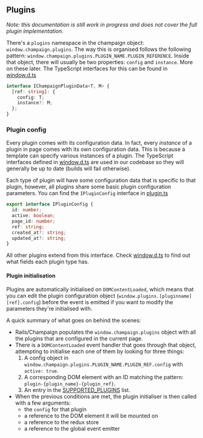 ## Plugins

_Note: this documentation is still work in progress and does not cover the full plugin implementation._

There's a `plugins` namespace in the champaign object: `window.champaign.plugins`. The way this is organised follows the following pattern: `window.champaign.plugins.PLUGIN_NAME.PLUGIN_REFERENCE`. Inside that object, there will usually be two properties: `config` and `instance`. More on these later. The TypeScript interfaces for this can be found in [window.d.ts](../../app/javascript/window.d.ts)

```ts
interface IChampaignPluginData<T, M> {
  [ref: string]: {
    config: T;
    instance?: M;
  };
}
```

### Plugin config

Every plugin comes with its configuration data. In fact, every _instance_ of a plugin in page comes with its own configuration data. This is because a template can specify various instances of a plugin. The TypeScript interfaces defined in [window.d.ts](../../app/javascript/window.d.ts) are used in our codebase so they will generally be up to date (builds will fail otherwise).

Each type of plugin will have some configuration data that is specific to that plugin, however, all plugins share some basic plugin configuration parameters. You can find the `IPluginConfig` interface in [plugin.ts](../../app/javascript/plugins/plugin.ts)

```ts
export interface IPluginConfig {
  id: number;
  active: boolean;
  page_id: number;
  ref: string;
  created_at?: string;
  updated_at?: string;
}
```

All other plugins extend from this interface. Check [window.d.ts](../../app/javascript/window.d.ts) to find out what fields each plugin type has.

#### Plugin initialisation

Plugins are automatically initialised on `DOMContentLoaded`, which means that you can edit the plugin configuration object (`window.plugins.[pluginname][ref].config`) before the event is emitted if you want to modify the parameters they're initialised with.

A quick summary of what goes on behind the scenes:
* Rails/Champaign populates the `window.champaign.plugins` object with all the plugins that are configured in the current page.
* There is a `DOMContentLoaded` event handler that goes through that object, attempting to initialise each one of them by looking for three things:
  1. A config object in `window.champaign.plugins.PLUGIN_NAME.PLUGIN_REF.config` with `active: true`.
  2. A corresponding DOM element with an ID matching the pattern: `plugin-{plugin_name}-{plugin_ref}`.
  3. An entry in the [SUPPORTED_PLUGINS](../../app/javascript/plugins/index.ts) list.
* When the previous conditions are met, the plugin initialiser is then called with a few arguments:
  - the `config` for that plugin
  - a reference to the DOM element it will be mounted on
  - a reference to the redux store
  - a reference to the global event emitter

